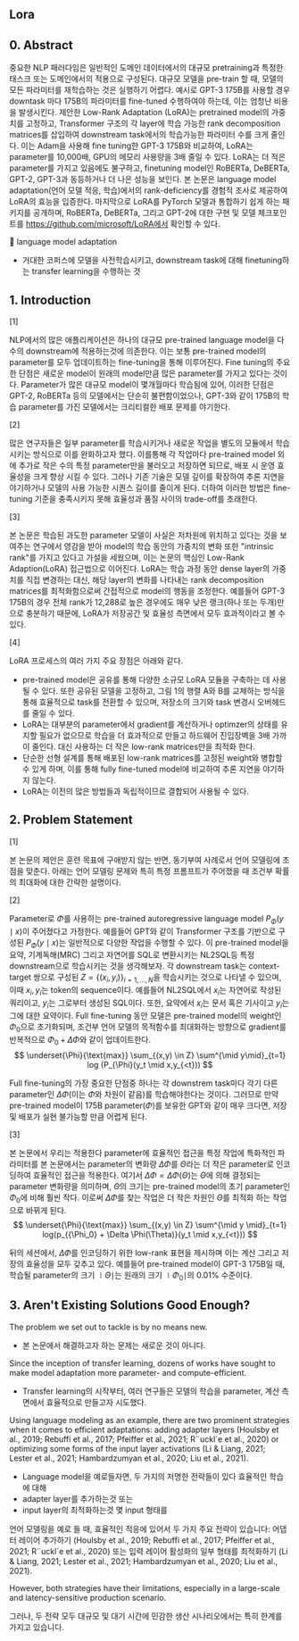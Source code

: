## Lora



## 0. Abstract

중요한 NLP 패러다임은 일반적인 도메인 데이터에서의 대규모 pretraining과 특정한 태스크 또는 도메인에서의 적용으로 구성된다. 대규모 모델을 pre-train 할 때, 모델의 모든 파라미터를 재학습하는 것은 실행하기 어렵다. 예시로 GPT-3 175B를 사용할 경우 downtask 마다 175B의 파라미터를 fine-tuned 수행하여야 하는데, 이는 엄청난 비용을 발생시킨다. 제안한 Low-Rank Adaptation (LoRA)는 pretrained model의 가중치를 고정하고, Transformer 구조의 각 layer에 학습 가능한 rank decomposition matrices를 삽입하여 downstream task에서의 학습가능한 파라미터 수를 크게 줄인다. 이는 Adam을 사용해 fine tuning한 GPT-3 175B와 비교하여, LoRA는 parameter를 10,000배, GPU의 메모리 사용량을 3배 줄일 수 있다. LoRA는 더 적은 parameter를 가지고 있음에도 불구하고, finetuning model인 RoBERTa, DeBERTa, GPT-2, GPT-3과 동등하거나 더 나은 성능을 보인다. 본 논문은 language model adaptation(언어 모델 적응, 학습)에서의 rank-deficiency를 경험적 조사로 제공하여 LoRA의 효능을 입증한다. 마지막으로 LoRA를 PyTorch 모델과 통합하기 쉽게 하는 패키지를 공개하며, RoBERTa, DeBERTa, 그리고 GPT-2에 대한 구현 및 모델 체크포인트를 https://github.com/microsoft/LoRA에서 확인할 수 있다.

📍 language model adaptation

- 거대한 코퍼스에 모델을 사전학습시키고, downstream task에 대해 finetuning하는 transfer learning을 수행하는 것



## 1. Introduction



[1]

NLP에서의 많은 애플리케이션은 하나의 대규모 pre-trained language model을 다수의 downstream에 적용하는것에 의존한다. 이는 보통 pre-trained model의 parameter를 모두 업데이트하는 fine-tuning을 통해 이루어진다. Fine tuning의 주요한 단점은 새로운 model이 원래의 model만큼 많은 parameter를 가지고 있다는 것이다. Parameter가 많은 대규모 model이 몇개월마다 학습됨에 있어, 이러한 단점은 GPT-2, RoBERTa 등의 모델에서는 단순히 불편함이었으나, GPT-3와 같이 175B의 학습 parameter를 가진 모델에서는 크리티컬한 배포 문제를 야기한다.

[2]

많은 연구자들은 일부 parameter를 학습시키거나 새로운 작업을 별도의 모듈에서 학습시키는 방식으로 이를 완화하고자 했다. 이를통해 각 작업마다 pre-trained model 외에 추가로 작은 수의 특정 parameter만을 불러오고 저장하면 되므로, 배포 시 운영 효율성을 크게 향상 시킬 수 있다. 그러나 기존 기술은 모델 깊이를 확장하여 추론 지연을 야기하거나 모델의 사용 가능한 시퀀스 길이를 줄이게 된다. 더하여 이러한 방법은 fine-tuning 기준을 충족시키지 못해 효율성과 품질 사이의 trade-off를 초래한다.

[3]

본 논문은 학습된 과도한 parameter 모델이 사실은 저차원에 위치하고 있다는 것을 보여주는 연구에서 영감을 받아 model의 학습 동안의 가중치의 변화 또한 "intrinsic rank"를 가지고 있다고 가설을 세웠으며, 이는 논문의 핵심인 Low-Rank Adaption(LoRA) 접근법으로 이어진다. LoRA는 학습 과정 동안 dense layer의 가중치를 직접 변경하는 대신, 해당 layer의 변화를 나타내는 rank decomposition matrices를 최적화함으로써 간접적으로 model의 행동을 조정한다. 예를들어 GPT-3 175B의 경우 전체 rank가 12,288로 높은 경우에도 매우 낮은 랭크(하나 또는 두개)만으로 충분하기 때문에, LoRA가 저장공간 및 효율성 측면에서 모두 효과적이라고 볼 수 있다.

[4]

LoRA 프로세스의 여러 가지 주요 장점은 아래와 같다.

- pre-trained model은 공유를 통해 다양한 소규모 LoRA 모듈을 구축하는 데 사용될 수 있다. 또한 공유된 모델을 고정하고, 그림 1의 행렬 A와 B를 교체하는 방식을 통해 효율적으로 task를 전환할 수 있으며, 저장소의 크기와 task 변경시 오버헤드를 줄일 수 있다.
- LoRA는 대부분의 parameter에서 gradient를 계산하거나 optimzer의 상태를 유지할 필요가 없으므로 학습을 더 효과적으로 만들고 하드웨어 진입장벽을 3배 가까이 줄인다. 대신 사용하는 더 작은 low-rank matrices만을 최적화 한다.
- 단순한 선형 설계를 통해 배포된 low-rank matrices를 고정된 weight와 병합할 수 있게 하며, 이를 통해 fully fine-tuned model에 비교하여 추론 지연을 야기하지 않는다.
- LoRA는 이전의 많은 방법들과 독립적이므로 결합되어 사용될 수 있다.



## 2. Problem Statement

[1]

본 논문의 제안은 훈련 목표에 구애받지 않는 반면, 동기부여 사례로서 언어 모델링에 초점을 맞춘다. 아래는 언어 모델링 문제와 특히 특정 프롬프트가 주어졌을 때 조건부 확률의 최대화에 대한 간략한 설명이다.

[2]

Parameter로 $\Phi$를 사용하는 pre-trained autoregressive language model $P_{\Phi}(y \mid x)$이 주어졌다고 가정한다. 예를들어 GPT와 같이 Transformer 구조를 기반으로 구성된 $P_{\Phi}(y \mid x)$는 일반적으로 다양한 작업을 수행할 수 있다. 이 pre-trained model을 요약, 기계독해(MRC) 그리고 자연어를 SQL로 변환시키는 NL2SQL등 특정 downstream으로 학습시키는 것을 생각해보자. 각 downstream task는 context-target 쌍으로 구성된 $Z=\{(x_i, y_i)\}_{i=1,...,N}$을 학습시키는 것으로 나타낼 수 있으며, 이때 $x_i, y_i$는 token의 sequence이다. 예를들어 NL2SQL에서 $x_i$는 자연어로 작성된 쿼리이고, $y_i$는 그로부터 생성된 SQL이다. 또한, 요약에서 $x_i$는 문서 혹은 기사이고 $y_i$는 그에 대한 요약이다. Full fine-tuning 동안 모델은 pre-trained model의 weight인 $\Phi_0$으로 초기화되며, 조건부 언어 모델의 목적함수를 최대화하는 방향으로 gradient를 반복적으로 $\Phi_0 + \Delta \Phi$와 같이 업데이트한다.
$$
\underset{\Phi}{\text{max}} \sum_{(x,y) \in Z} \sum^{\mid y\mid}_{t=1} log (P_{\Phi}(y_t \mid x,y_{<t}))
$$


Full fine-tuning의 가장 중요한 단점중 하나는 각 downstrem task마다 각기 다른 parameter인 $\Delta \Phi$(이는 $\Phi$와 차원이 같음)를 학습해야한다는 것이다. 그러므로 만약 pre-trained model이 175B parameter($\Phi$)를 보유한 GPT와 같이 매우 크다면, 저장 및 배포가 실현 불가능할 만큼 어렵게 된다.

[3]

본 논문에서 우리는 적용한다 parameter에 효율적인 접근을 특정 작업에 특화적인 파라미터를  본 논문에서는 parameter의 변화량 $\Delta \Phi$를 $\Theta$라는 더 작은 parameter로 인코딩하여 효율적인 접근을 적용한다. 여기서 $\Delta \Phi = \Delta \Phi(\Theta)$는 $\Theta$에 의해 결정되는 parameter 변화량을 의미하며, $\Theta$의 크기는 pre-trained model의 초기 parameter인 $\Phi_0$에 비해 훨씬 작다. 이로써 $\Delta \Phi$를 찾는 작업은 더 작은 차원인 $\Theta$를 최적화 하는 작업으로 바뀌게 된다.
$$
\underset{\Phi}{\text{max}} \sum_{(x,y) \in Z} \sum^{\mid y \mid}_{t=1} log(p_{{\Phi_0} + \Delta \Phi(\Theta)}(y_t \mid x,y_{<t}))
$$


뒤의 세션에서, $\Delta \Phi$를 인코딩하기 위한 low-rank 표현을 제시하며 이는 계산 그리고 저장의 효율성을 모두 갖추고 있다. 예를들어 pre-trained model이 GPT-3 175B일 때, 학습될 parameter의 크기 $\mid \Theta \mid$는 원래의 크기 $\mid \Phi_0 \mid$의 0.01% 수준이다.



## 3. Aren't Existing Solutions Good Enough?

The problem we set out to tackle is by no means new.

- 본 논문에서 해결하고자 하는 문제는 새로운 것이 아니다.

Since the inception of transfer learning, dozens of works have sought to make model adaptation more parameter- and compute-efficient.

- Transfer learning의 시작부터, 여러 연구들은 모델의 학습을 parameter, 계산 측면에서 효율적으로 만들고자 시도했다.



Using language modeling as an example, there are two prominent strategies when it comes to efficient adaptations: adding adapter layers (Houlsby et al., 2019; Rebuffi et al., 2017; Pfeiffer et al., 2021; R¨uckl´e et al., 2020) or optimizing some forms of the input layer activations (Li & Liang, 2021; Lester et al., 2021; Hambardzumyan et al., 2020; Liu et al., 2021). 



- Language model을 예로들자면, 두 가지의 저명한 전략들이 있다 효율적인 학습에 대해
- adapter layer를 추가하는것 또는 
- input layer의 최적화하는것 몇 input 형태를



언어 모델링을 예로 들 때, 효율적인 적응에 있어서 두 가지 주요 전략이 있습니다: 어댑터 레이어 추가하기 (Houlsby et al., 2019; Rebuffi et al., 2017; Pfeiffer et al., 2021; R¨uckl´e et al., 2020) 또는 입력 레이어 활성화의 일부 형태를 최적화하기 (Li & Liang, 2021; Lester et al., 2021; Hambardzumyan et al., 2020; Liu et al., 2021). 





However, both strategies have their limitations, especially in a large-scale and latency-sensitive production scenario.



그러나, 두 전략 모두 대규모 및 대기 시간에 민감한 생산 시나리오에서는 특히 한계를 가지고 있습니다.
